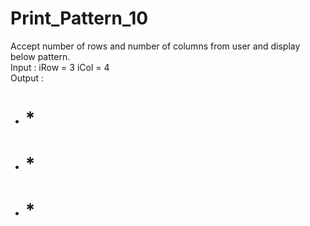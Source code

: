 # Print_Pattern_10

Accept number of rows and number of columns from user and display below pattern.                          
Input : iRow  = 3 iCol  = 4           
Output  :
* # * #     
* # * #   
* # * #   
